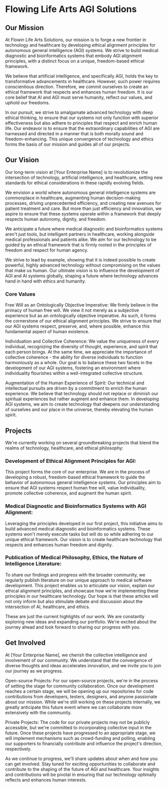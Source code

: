 # Flowing Life Arts AGI Solutions

## Our Mission

At Flowin Life Arts Solutions, our mission is to forge a new frontier in technology and healthcare by developing ethical alignment principles for autonomous general intelligence (AGI) systems. We strive to build medical diagnostic and bioinformatics systems that embody AGI alignment principles, with a distinct focus on a unique, freedom-based ethical framework.

We believe that artificial intelligence, and specifically AGI, holds the key to transformative advancements in healthcare. However, such power requires conscientious direction. Therefore, we commit ourselves to create an ethical framework that respects and enhances human freedom. It is our core belief that AI and AGI must serve humanity, reflect our values, and uphold our freedoms.

In our pursuit, we strive to amalgamate advanced technology with deep ethical thinking, to ensure that our systems not only function with superior effectiveness but also adhere to principles that respect and enrich human life. Our endeavor is to ensure that the extraordinary capabilities of AGI are harnessed and directed in a manner that is both morally sound and freedom-enhancing. This unique convergence of technology and ethics forms the basis of our mission and guides all of our projects.

## Our Vision

Our long-term vision at [Your Enterprise Name] is to revolutionize the intersection of technology, artificial intelligence, and healthcare, setting new standards for ethical considerations in these rapidly evolving fields.

We envision a world where autonomous general intelligence systems are commonplace in healthcare, augmenting human decision-making processes, driving unprecedented efficiency, and creating new avenues for patient treatment and care. But more than just efficiency and innovation, we aspire to ensure that these systems operate within a framework that deeply respects human autonomy, dignity, and freedom.

We anticipate a future where medical diagnostic and bioinformatics systems aren't just tools, but intelligent partners in healthcare, working alongside medical professionals and patients alike. We aim for our technology to be guided by an ethical framework that is firmly rooted in the principles of freedom and respect for human agency.

We strive to lead by example, showing that it is indeed possible to create powerful, highly advanced technology without compromising on the values that make us human. Our ultimate vision is to influence the development of AGI and AI systems globally, shaping a future where technology advances hand in hand with ethics and humanity.

### Core Values
 
Free Will as an Ontologically Objective Imperative: We firmly believe in the primacy of human free will. We view it not merely as a subjective experience but as an ontologically objective imperative. As such, it forms the cornerstone of our ethical alignment principles. We strive to ensure that our AGI systems respect, preserve, and, where possible, enhance this fundamental aspect of human existence.

Individuation and Collective Coherence: We value the uniqueness of every individual, recognizing the diversity of thought, experience, and spirit that each person brings. At the same time, we appreciate the importance of collective coherence - the ability for diverse individuals to function harmoniously as a whole. Our goal is to balance these two facets in the development of our AGI systems, fostering an environment where individuality flourishes within a well-integrated collective structure.

Augmentation of the Human Experience of Spirit: Our technical and intellectual pursuits are driven by a commitment to enrich the human experience. We believe that technology should not replace or diminish our spiritual experiences but rather augment and enhance them. In developing AGI systems, we aim to create technology that deepens our understanding of ourselves and our place in the universe, thereby elevating the human spirit.

## Projects

We're currently working on several groundbreaking projects that blend the realms of technology, healthcare, and ethical philosophy:

### Development of Ethical Alignment Principles for AGI:
This project forms the core of our enterprise. We are in the process of developing a robust, freedom-based ethical framework to guide the behavior of autonomous general intelligence systems. Our principles aim to ensure that AGI systems respect human free will, value individuality, promote collective coherence, and augment the human spirit.

### Medical Diagnostic and Bioinformatics Systems with AGI Alignment: 
Leveraging the principles developed in our first project, this initiative aims to build advanced medical diagnostic and bioinformatics systems. These systems won't merely execute tasks but will do so while adhering to our unique ethical framework. Our vision is to create healthcare technology that respects and enhances human freedom and dignity.

### Publication of Medical Philosophy, Ethics, the Nature of Intelligence Literature: 
To share our findings and progress with the broader community, we regularly publish literature on our unique approach to medical software development. This project enables us to articulate our vision, explain our ethical alignment principles, and showcase how we're implementing these principles in our healthcare technology. Our hope is that these articles will not only inform but also stimulate debate and discussion about the intersection of AI, healthcare, and ethics.

These are just the current highlights of our work. We are constantly exploring new ideas and expanding our portfolio. We're excited about the journey ahead and look forward to sharing our progress with you.

## Get Involved

At [Your Enterprise Name], we cherish the collective intelligence and involvement of our community. We understand that the convergence of diverse thoughts and ideas accelerates innovation, and we invite you to join our journey as we progress.

Open-source Projects: For our open-source projects, we're in the process of setting the stage for community collaboration. Once our development reaches a certain stage, we will be opening up our repositories for code contributions from developers, testers, designers, and anyone passionate about our mission. While we're still working on these projects internally, we greatly anticipate this future event where we can collaborate more extensively with the community.

Private Projects: The code for our private projects may not be publicly accessible, but we're committed to incorporating collective input in the future. Once these projects have progressed to an appropriate stage, we will implement mechanisms such as crowd-funding and polling, enabling our supporters to financially contribute and influence the project's direction, respectively.

As we continue to progress, we'll share updates about when and how you can get involved. Stay tuned for exciting opportunities to collaborate and contribute to the shaping of the future of AGI and healthcare. Your insights and contributions will be pivotal in ensuring that our technology optimally reflects and enhances human interests.
